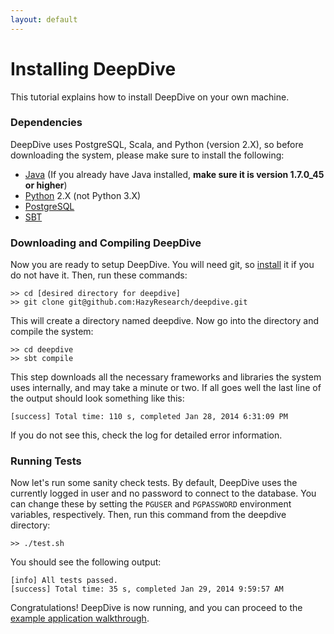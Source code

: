 ```yaml
---
layout: default
---
```


# Installing DeepDive

This tutorial explains how to install DeepDive on your own machine.

### Dependencies

DeepDive uses PostgreSQL, Scala, and Python (version 2.X), so before downloading the system, please make sure to install the following:

- [Java](http://www.oracle.com/technetwork/java/javase/downloads/jre7-downloads-1880261.html) (If you already have Java installed, **make sure it is version 1.7.0_45 or higher**)
- [Python](http://www.python.org/getit/) 2.X (not Python 3.X)
- [PostgreSQL](http://wiki.postgresql.org/wiki/Detailed_installation_guides)
- [SBT](http://www.scala-sbt.org/release/docs/Getting-Started/Setup.html)

### Downloading and Compiling DeepDive

Now you are ready to setup DeepDive. You will need git, so [install](http://git-scm.com/book/en/Getting-Started-Installing-Git) it if you do not have it. Then, run these commands:
    
    >> cd [desired directory for deepdive]
    >> git clone git@github.com:HazyResearch/deepdive.git

This will create a directory named deepdive. Now go into the directory and compile the system:

    >> cd deepdive
    >> sbt compile

This step downloads all the necessary frameworks and libraries the system uses internally, and may take a minute or two. If all goes well the last line of the output should look something like this:

    [success] Total time: 110 s, completed Jan 28, 2014 6:31:09 PM

If you do not see this, check the log for detailed error information.

### Running Tests

Now let's run some sanity check tests. By default, DeepDive uses the currently logged in user and no password to connect to the database. You can change these by setting the `PGUSER` and `PGPASSWORD` environment variables, respectively. Then, run this command from the deepdive directory:

    >> ./test.sh

You should see the following output:
  
    [info] All tests passed.
    [success] Total time: 35 s, completed Jan 29, 2014 9:59:57 AM

Congratulations! DeepDive is now running, and you can proceed to the [example application walkthrough](/doc/example.html).
